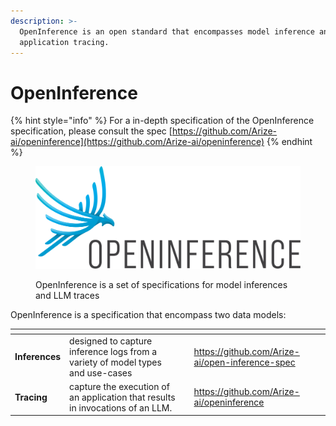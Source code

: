 ```yaml
---
description: >-
  OpenInference is an open standard that encompasses model inference and LLM
  application tracing.
---
```


# OpenInference

{% hint style="info" %}
For a in-depth specification of the OpenInference specification, please consult the spec [https://github.com/Arize-ai/openinference](https://github.com/Arize-ai/openinference)
{% endhint %}

<figure><img src="https://raw.githubusercontent.com/Arize-ai/phoenix-assets/main/logos/OpenInference/Full%20color/OI-full-horiz.svg" alt="" width="563"><figcaption><p>OpenInference is a set of specifications for model inferences and LLM traces</p></figcaption></figure>

OpenInference is a specification that encompass two data models:

<table data-card-size="large" data-view="cards"><thead><tr><th></th><th></th><th></th><th data-hidden data-card-target data-type="content-ref"></th></tr></thead><tbody><tr><td><strong>Inferences</strong></td><td>designed to capture inference logs from a variety of model types and use-cases</td><td></td><td><a href="https://github.com/Arize-ai/open-inference-spec">https://github.com/Arize-ai/open-inference-spec</a></td></tr><tr><td><strong>Tracing</strong></td><td>capture the execution of an application that results in invocations of an LLM.<br></td><td></td><td><a href="https://github.com/Arize-ai/openinference">https://github.com/Arize-ai/openinference</a></td></tr></tbody></table>

###
